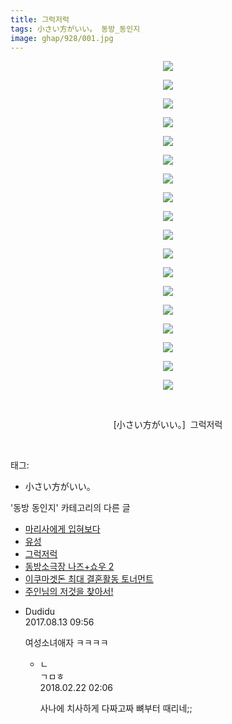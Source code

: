 ```yaml
---
title: 그럭저럭
tags: 小さい方がいい。 동방_동인지
image: ghap/928/001.jpg
---
```

<div class="article">
<p style="text-align: center; clear: none; float: none;"><img src="{{ site.nasurl }}/ghap/928/001.jpg"/></p>
<p style="text-align: center; clear: none; float: none;"><img src="{{ site.nasurl }}/ghap/928/002.jpg"/></p>
<p style="text-align: center; clear: none; float: none;"><img src="{{ site.nasurl }}/ghap/928/003.jpg"/></p>
<p style="text-align: center; clear: none; float: none;"><img src="{{ site.nasurl }}/ghap/928/004.jpg"/></p>
<p style="text-align: center; clear: none; float: none;"><img src="{{ site.nasurl }}/ghap/928/005.jpg"/></p>
<p style="text-align: center; clear: none; float: none;"><img src="{{ site.nasurl }}/ghap/928/006.jpg"/></p>
<p style="text-align: center; clear: none; float: none;"><img src="{{ site.nasurl }}/ghap/928/007.jpg"/></p>
<p style="text-align: center; clear: none; float: none;"><img src="{{ site.nasurl }}/ghap/928/008.jpg"/></p>
<p style="text-align: center; clear: none; float: none;"><img src="{{ site.nasurl }}/ghap/928/009.jpg"/></p>
<p style="text-align: center; clear: none; float: none;"><img src="{{ site.nasurl }}/ghap/928/010.jpg"/></p>
<p style="text-align: center; clear: none; float: none;"><img src="{{ site.nasurl }}/ghap/928/011.jpg"/></p>
<p style="text-align: center; clear: none; float: none;"><img src="{{ site.nasurl }}/ghap/928/012.jpg"/></p>
<p style="text-align: center; clear: none; float: none;"><img src="{{ site.nasurl }}/ghap/928/013.jpg"/></p>
<p style="text-align: center; clear: none; float: none;"><img src="{{ site.nasurl }}/ghap/928/014.jpg"/></p>
<p style="text-align: center; clear: none; float: none;"><img src="{{ site.nasurl }}/ghap/928/015.jpg"/></p>
<p style="text-align: center; clear: none; float: none;"><img src="{{ site.nasurl }}/ghap/928/016.jpg"/></p>
<p style="text-align: center; clear: none; float: none;"><img src="{{ site.nasurl }}/ghap/928/017.jpg"/></p>
<p style="text-align: center; clear: none; float: none;"><img src="{{ site.nasurl }}/ghap/928/018.jpg"/></p>
<p style="text-align: center; clear: none; float: none;"><br/></p>
<p style="text-align: center; clear: none; float: none;">[小さい方がいい。]  그럭저럭</p>
<p><br/></p>
</div><div class="tagTrail">
<p>태그: </p>
<ul>
<li>小さい方がいい。</li>
</ul>
</div><div class="another">
<p>'동방 동인지' 카테고리의 다른 글</p>
<ul>
<li><a href="/2016-07-19-ghap_930">마리사에게 입혀보다</a></li>
<li><a href="/2016-07-19-ghap_929">유성</a></li>
<li><a href="/2016-07-19-ghap_928">그럭저럭</a></li>
<li><a href="/2016-07-19-ghap_927">동방소극장 나즈+쇼우 2</a></li>
<li><a href="/2016-07-19-ghap_926">이쿠마겟돈 최대 결혼활동 토너먼트</a></li>
<li><a href="/2016-07-19-ghap_925">주인님의 저것을 찾아서!</a></li>
</ul>
</div><div class="cb_module cb_fluid">
<div class="cb_wrt cb_profile">
<div class="comment">
<ul>
<li class="cb_thumb_off" id="comment15058239">
<div class="cb_comment_area">
<div class="cb_info_area">
<div class="cb_section">
<span class="cb_nick_name">Dudidu</span>
</div>
<div class="cb_section">
<span class="cb_date">2017.08.13 09:56 </span>
</div>
</div>
<div class="cb_dsc_comment">
<p class="cb_dsc">
											여성소녀애자 ㅋㅋㅋㅋ
										</p>
</div>
<ul>
<li class="cb_thumb_off" id="comment15204001">
<span class="cb_bu_subnode">ㄴ</span>
<div class="cb_comment_area">
<div class="cb_info_area">
<div class="cb_section">
<span class="cb_nick_name">ㄱㅁㅎ</span>
</div>
<div class="cb_section">
<span class="cb_date">2018.02.22 02:06 </span>
</div>
</div>
<div class="cb_dsc_comment">
<p class="cb_dsc">
																사나에 치사하게 다짜고짜 뼈부터 때리네;;
															</p>
</div>
</div>
</li>
</ul>
</div></li>
</ul>
</div>
</div><!-- commentList close -->
</div>